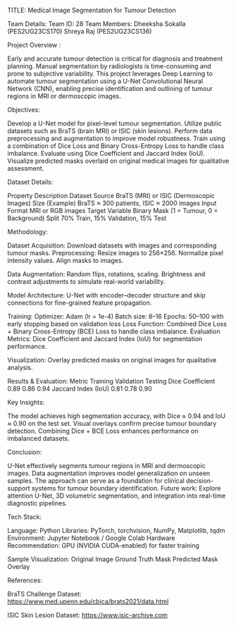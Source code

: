 TITLE: Medical Image Segmentation for Tumour Detection


Team Details:
Team ID: 28
Team Members:
Dheeksha Sokalla (PES2UG23CS170)
Shreya Raj (PES2UG23CS136)

 Project Overview :

Early and accurate tumour detection is critical for diagnosis and treatment planning. Manual segmentation by radiologists is time-consuming and prone to subjective variability.
This project leverages Deep Learning to automate tumour segmentation using a U-Net Convolutional Neural Network (CNN), enabling precise identification and outlining of tumour regions in MRI or dermoscopic images.

Objectives:

Develop a U-Net model for pixel-level tumour segmentation.
Utilize public datasets such as BraTS (brain MRI) or ISIC (skin lesions).
Perform data preprocessing and augmentation to improve model robustness.
Train using a combination of Dice Loss and Binary Cross-Entropy Loss to handle class imbalance.
Evaluate using Dice Coefficient and Jaccard Index (IoU).
Visualize predicted masks overlaid on original medical images for qualitative assessment.

 Dataset Details:

Property	Description
Dataset Source	BraTS (MRI) or ISIC (Dermoscopic Images)
Size (Example)	BraTS ≈ 300 patients, ISIC ≈ 2000 images
Input Format	MRI or RGB images
Target Variable	Binary Mask (1 = Tumour, 0 = Background)
Split	70% Train, 15% Validation, 15% Test

 Methodology:

Dataset Acquisition: Download datasets with images and corresponding tumour masks.
Preprocessing:
Resize images to 256×256.
Normalize pixel intensity values.
Align masks to images.

Data Augmentation:
Random flips, rotations, scaling.
Brightness and contrast adjustments to simulate real-world variability.


Model Architecture: U-Net with encoder–decoder structure and skip connections for fine-grained feature propagation.

Training:
Optimizer: Adam (lr = 1e-4)
Batch size: 8–16
Epochs: 50–100 with early stopping based on validation loss
Loss Function: Combined Dice Loss + Binary Cross-Entropy (BCE) Loss to handle class imbalance.
Evaluation Metrics: Dice Coefficient and Jaccard Index (IoU) for segmentation performance.

Visualization: Overlay predicted masks on original images for qualitative analysis.


 Results & Evaluation:
Metric	Training	Validation	Testing
Dice Coefficient	0.89	0.86	0.94
Jaccard Index (IoU)	0.81	0.78	0.90

Key Insights:

The model achieves high segmentation accuracy, with Dice ≈ 0.94 and IoU ≈ 0.90 on the test set.
Visual overlays confirm precise tumour boundary detection.
Combining Dice + BCE Loss enhances performance on imbalanced datasets.

 Conclusion:

U-Net effectively segments tumour regions in MRI and dermoscopic images.
Data augmentation improves model generalization on unseen samples.
The approach can serve as a foundation for clinical decision-support systems for tumour boundary identification.
Future work: Explore attention U-Net, 3D volumetric segmentation, and integration into real-time diagnostic pipelines.

 Tech Stack:

Language: Python
Libraries: PyTorch, torchvision, NumPy, Matplotlib, tqdm
Environment: Jupyter Notebook / Google Colab
Hardware Recommendation: GPU (NVIDIA CUDA-enabled) for faster training

Sample Visualization:
Original Image	Ground Truth Mask	Predicted Mask Overlay



 References:

BraTS Challenge Dataset: https://www.med.upenn.edu/cbica/brats2021/data.html

ISIC Skin Lesion Dataset: https://www.isic-archive.com

